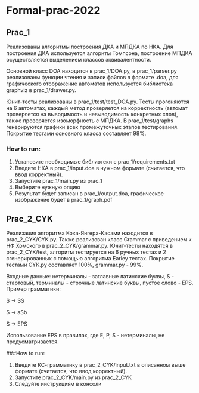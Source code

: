 # Formal-prac-2022

## Prac_1

Реализованы алгоритмы построения ДКА и МПДКА по НКА. 
Для построения ДКА используется алгоритм Томпсона, построение МПДКА
осуществляется выделением классов эквивалентности.

Основной класс DOA находится в prac_1/DOA.py, в prac_1/parser.py
реализованы функции чтения и записи файлов в формате .doa, для
графического отображение автоматов используется библиотека
graphviz в prac_1/drawer.py.

Юнит-тесты реализованы в prac_1/test/test_DOA.py. Тесты прогоняются на
6 автоматах, каждый метод проверяется на корректность (автомат проверяется
на выводимость и невыводимость конкретных слов), также проверяется
изоморфность с МПДКА. В prac_1/test/graphs генерируются графики
всех промежуточных этапов тестирования. Покрытие тестами основного
класса составляет 98%.

### How to run:
1. Установите необходимые библиотеки с prac_1/requirements.txt
2. Введите НКА в prac_1/input.doa в нужном формате (считается, что ввод корректный).
3. Запустите prac_1/main.py из prac_1
4. Выберите нужную опцию
5. Результат будет записан в prac_1/output.doa, графическое изображение будет в prac_1/graph.pdf


## Prac_2_CYK
Реализация алгоритма Кока-Янгера-Касами находится в prac_2_CYK/CYK.py. Также реализован
класс Grammar c приведением к НФ Хомского в prac_2_CYK/grammar.py. Юнит-тесты находятся в
prac_2_CYK/test, алгоритм тестируется на 6 ручных тестах и 2 сгенерированных с помощью алгоритма Earley тестах.
Покрытие тестами CYK.py составляет 100%, grammar.py - 99%.

Входные данные: нетерминалы - заглавные латинские буквы, S - стартовый, терминалы - строчные латинские буквы, пустое слово - EPS. Пример грамматики:

S -> SS

S -> aSb

S -> EPS

Использование EPS в правилах, где E, P, S - нетерминалы, не предусматривается.

###How to run:

1. Введите КС-грамматику в prac_2_CYK/input.txt в описанном выше формате (считается, что ввод корректный).
2. Запустите prac_2_CYK/main.py из prac_2_CYK
3. Следуйте инструкциям в консоли
